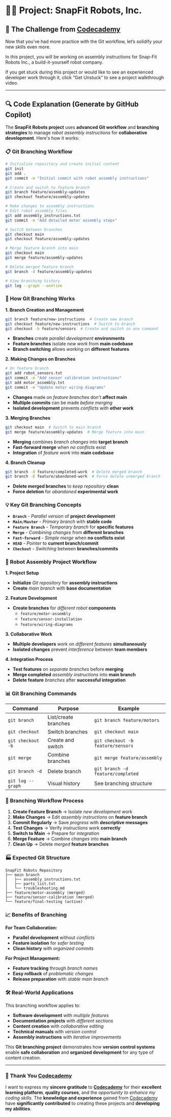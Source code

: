 # 👨‍💻 Project: SnapFit Robots, Inc.

## 🎯 The Challenge from [Codecademy](http://www.codecademy.com/)

Now that you’ve had more practice with the Git workflow, let’s solidify your new skills even more.

In this project, you will be working on assembly instructions for Snap-Fit Robots Inc., a build-it-yourself robot company.

If you get stuck during this project or would like to see an experienced developer work through it, click “Get Unstuck“ to see a project walkthrough video.

---

## 🔍 **Code Explanation (Generate by GitHub Copilot)**

The **SnapFit Robots project** uses **advanced Git workflow** and **branching strategies** to manage *robot assembly instructions* for **collaborative development**. Here's how it works:

### **📋 Git Branching Workflow**

```bash
# Initialize repository and create initial content
git init
git add .
git commit -m "Initial commit with robot assembly instructions"

# Create and switch to feature branch
git branch feature/assembly-updates
git checkout feature/assembly-updates

# Make changes to assembly instructions
# Edit robot assembly files
git add assembly_instructions.txt
git commit -m "Add detailed motor assembly steps"

# Switch between branches
git checkout main
git checkout feature/assembly-updates

# Merge feature branch into main
git checkout main
git merge feature/assembly-updates

# Delete merged feature branch
git branch -d feature/assembly-updates

# View branching history
git log --graph --oneline
```

### **🎯 How Git Branching Works**

**1. Branch Creation and Management**
```bash
git branch feature/new-instructions  # Create new branch
git checkout feature/new-instructions  # Switch to branch
git checkout -b feature/sensors  # Create and switch in one command
```
- **Branches** create *parallel development* **environments**
- **Feature branches** isolate *new work* from **main codebase**
- **Branch switching** allows *working* on **different features**

**2. Making Changes on Branches**
```bash
# On feature branch
git add robot_sensors.txt
git commit -m "Add sensor calibration instructions"
git add motor_assembly.txt
git commit -m "Update motor wiring diagrams"
```
- **Changes** made on *feature branches* don't **affect main**
- **Multiple commits** can be made *before merging*
- **Isolated development** prevents *conflicts* with **other work**

**3. Merging Branches**
```bash
git checkout main  # Switch to main branch
git merge feature/assembly-updates  # Merge feature into main
```
- **Merging** combines *branch changes* into **target branch**
- **Fast-forward merge** when *no conflicts* exist
- **Integration** of *feature work* into **main codebase**

**4. Branch Cleanup**
```bash
git branch -d feature/completed-work  # Delete merged branch
git branch -D feature/abandoned-work  # Force delete unmerged branch
```
- **Delete merged branches** to *keep repository* **clean**
- **Force deletion** for *abandoned* **experimental work**

### **💡 Key Git Branching Concepts**

- **`Branch`** - *Parallel version* of **project development**
- **`Main/Master`** - *Primary branch* with **stable code**
- **`Feature Branch`** - *Temporary branch* for **specific features**
- **`Merge`** - *Combining changes* from **different branches**
- **`Fast-forward`** - *Simple merge* when **no conflicts exist**
- **`HEAD`** - *Pointer* to **current branch/commit**
- **`Checkout`** - *Switching* between **branches/commits**

### **🤖 Robot Assembly Project Workflow**

**1. Project Setup**
- **Initialize** *Git repository* for **assembly instructions**
- **Create** *main branch* with **base documentation**

**2. Feature Development**
- **Create branches** for *different robot* **components**
  - `feature/motor-assembly`
  - `feature/sensor-installation`
  - `feature/wiring-diagrams`

**3. Collaborative Work**
- **Multiple developers** work on *different features* **simultaneously**
- **Isolated changes** prevent *interference* between **team members**

**4. Integration Process**
- **Test features** on *separate branches* before **merging**
- **Merge completed** *assembly instructions* into **main branch**
- **Delete feature** *branches* after **successful integration**

### **📊 Git Branching Commands**

| Command | Purpose | Example |
|---------|---------|---------|
| `git branch` | List/create branches | `git branch feature/motors` |
| `git checkout` | Switch branches | `git checkout main` |
| `git checkout -b` | Create and switch | `git checkout -b feature/sensors` |
| `git merge` | Combine branches | `git merge feature/assembly` |
| `git branch -d` | Delete branch | `git branch -d feature/completed` |
| `git log --graph` | Visual history | See branching structure |

### **🔄 Branching Workflow Process**

1. **Create Feature Branch** → Isolate *new development* work
2. **Make Changes** → Edit *assembly instructions* on **feature branch**
3. **Commit Regularly** → Save *progress* with **descriptive messages**
4. **Test Changes** → Verify *instructions* work **correctly**
5. **Switch to Main** → Prepare for *integration*
6. **Merge Feature** → Combine *changes* into **main branch**
7. **Clean Up** → Delete *merged* **feature branches**

### **🏭 Expected Git Structure**

```
SnapFit Robots Repository
├── main branch
│   ├── assembly_instructions.txt
│   ├── parts_list.txt
│   └── troubleshooting.md
├── feature/motor-assembly (merged)
├── feature/sensor-calibration (merged)
└── feature/final-testing (active)
```

### **📈 Benefits of Branching**

**For Team Collaboration:**
- **Parallel development** without *conflicts*
- **Feature isolation** for *safer testing*
- **Clean history** with *organized commits*

**For Project Management:**
- **Feature tracking** through *branch names*
- **Easy rollback** of *problematic changes*
- **Release preparation** with *stable main branch*

### **🛠️ Real-World Applications**

This branching workflow applies to:
- **Software development** with *multiple features*
- **Documentation projects** with *different sections*
- **Content creation** with *collaborative editing*
- **Technical manuals** with *version control*
- **Assembly instructions** with *iterative improvements*

This **Git branching project** demonstrates how **version control systems** enable **safe collaboration** and **organized development** for any type of content creation.

---

### 🙏 **Thank You [Codecademy](https://www.codecademy.com/)**

I want to express my **sincere gratitude** to [**Codecademy**](https://www.codecademy.com/) for their **excellent learning platform**, **quality courses**, and the *opportunity to enhance my coding skills*. The **knowledge and experience** gained from [Codecademy](https://www.codecademy.com/) have **significantly contributed** to creating these projects and **developing my abilities**.